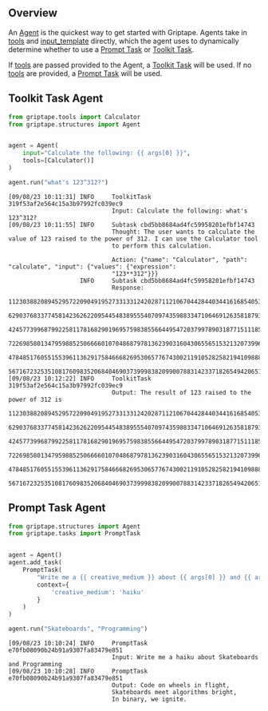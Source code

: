 ## Overview

An [Agent](../../reference/griptape/structures/agent.md) is the quickest way to get started with Griptape.
Agents take in [tools](../../reference/griptape/structures/agent.md#griptape.structures.agent.Agent.tools) and [input_template](../../reference/griptape/structures/agent.md#griptape.structures.agent.Agent.input_template)
directly, which the agent uses to dynamically determine whether to use a [Prompt Task](./tasks.md#prompt-task) or [Toolkit Task](./tasks.md#toolkit-task).

If [tools](../../reference/griptape/structures/agent.md#griptape.structures.agent.Agent.tools) are passed provided to the Agent, a [Toolkit Task](./tasks.md#toolkit-task) will be used. If no [tools](../../reference/griptape/structures/agent.md#griptape.structures.agent.Agent.tools)
are provided, a [Prompt Task](./tasks.md#prompt-task) will be used.

## Toolkit Task Agent

```python
from griptape.tools import Calculator
from griptape.structures import Agent


agent = Agent(
    input="Calculate the following: {{ args[0] }}",
    tools=[Calculator()]
)

agent.run("what's 123^312?")
```

```
[09/08/23 10:11:31] INFO     ToolkitTask 319f53af2e564c15a3b97992fc039ec9
                             Input: Calculate the following: what's 123^312?
[09/08/23 10:11:55] INFO     Subtask cbd5bb8684ad4fc59958201efbf14743
                             Thought: The user wants to calculate the value of 123 raised to the power of 312. I can use the Calculator tool
                             to perform this calculation.

                             Action: {"name": "Calculator", "path": "calculate", "input": {"values": {"expression":
                             "123**312"}}}
                    INFO     Subtask cbd5bb8684ad4fc59958201efbf14743
                             Response:
                             11230388208945295722090491952733133124202871121067044284403441616854053130045246777417573635449877716182202751456
                             62903768337745814236262209544548389555407097435988334710646912635818793342584092805141253230302226219003560706069
                             42457739968799225811781682901969575983855664495472037997890318771511185547708335412624757899597237206373758262442
                             72269858013479598852506666010704868797813623903160430655651532132073996589276408598241791795573009265505912300559
                             47848517605515539611362917584666826953065776743002119105282582194109888263281423789852046556346579319777145449509
                             5671672325351081760983520684046903739998382099007883142337182654942065184263509761170721
[09/08/23 10:12:22] INFO     ToolkitTask 319f53af2e564c15a3b97992fc039ec9
                             Output: The result of 123 raised to the power of 312 is
                             11230388208945295722090491952733133124202871121067044284403441616854053130045246777417573635449877716182202751456
                             62903768337745814236262209544548389555407097435988334710646912635818793342584092805141253230302226219003560706069
                             42457739968799225811781682901969575983855664495472037997890318771511185547708335412624757899597237206373758262442
                             72269858013479598852506666010704868797813623903160430655651532132073996589276408598241791795573009265505912300559
                             47848517605515539611362917584666826953065776743002119105282582194109888263281423789852046556346579319777145449509
                             5671672325351081760983520684046903739998382099007883142337182654942065184263509761170721.
```

## Prompt Task Agent

```python
from griptape.structures import Agent
from griptape.tasks import PromptTask


agent = Agent()
agent.add_task(
    PromptTask(
        "Write me a {{ creative_medium }} about {{ args[0] }} and {{ args[1] }}",
        context={
            'creative_medium': 'haiku'
        }
    )
)

agent.run("Skateboards", "Programming")
```

```
[09/08/23 10:10:24] INFO     PromptTask e70fb08090b24b91a9307fa83479e851
                             Input: Write me a haiku about Skateboards and Programming
[09/08/23 10:10:28] INFO     PromptTask e70fb08090b24b91a9307fa83479e851
                             Output: Code on wheels in flight,
                             Skateboards meet algorithms bright,
                             In binary, we ignite.
```
